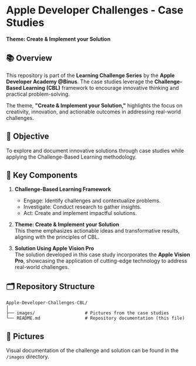 # Apple Developer Challenges - Case Studies  
**Theme: Create & Implement your Solution**  

## 📚 Overview  
This repository is part of the **Learning Challenge Series** by the **Apple Developer Academy @Binus**. The case studies leverage the **Challenge-Based Learning (CBL)** framework to encourage innovative thinking and practical problem-solving.  

The theme, **"Create & Implement your Solution,"** highlights the focus on creativity, innovation, and actionable outcomes in addressing real-world challenges.  

## 🚀 Objective  
To explore and document innovative solutions through case studies while applying the Challenge-Based Learning methodology.  

## 🌟 Key Components  
1. **Challenge-Based Learning Framework**  
   - Engage: Identify challenges and contextualize problems.  
   - Investigate: Conduct research to gather insights.  
   - Act: Create and implement impactful solutions.  

2. **Theme: Create & Implement your Solution**  
   This theme emphasizes actionable ideas and transformative results, aligning with the principles of CBL.

3. **Solution Using Apple Vision Pro**  
   The solution developed in this case study incorporates the **Apple Vision Pro**, showcasing the application of cutting-edge technology to address real-world challenges.

## 🗂️ Repository Structure  
```
Apple-Developer-Challenges-CBL/
│
├── images/                   # Pictures from the case studies
└── README.md                 # Repository documentation (this file)
```

## 📸 Pictures  
Visual documentation of the challenge and solution can be found in the `/images` directory. 
